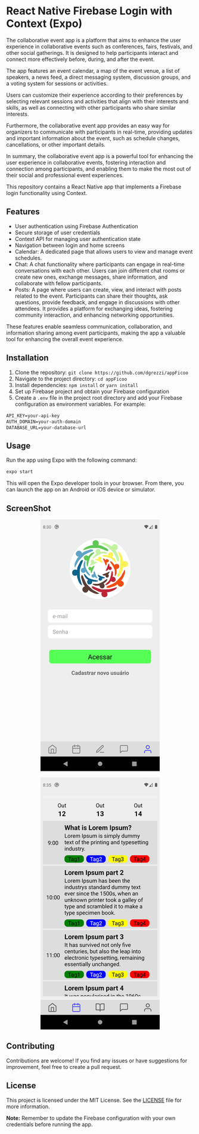 # React Native Firebase Login with Context (Expo)

The collaborative event app is a platform that aims to enhance the user experience in collaborative events such as conferences, fairs, festivals, and other social gatherings. It is designed to help participants interact and connect more effectively before, during, and after the event.

The app features an event calendar, a map of the event venue, a list of speakers, a news feed, a direct messaging system, discussion groups, and a voting system for sessions or activities.

Users can customize their experience according to their preferences by selecting relevant sessions and activities that align with their interests and skills, as well as connecting with other participants who share similar interests.

Furthermore, the collaborative event app provides an easy way for organizers to communicate with participants in real-time, providing updates and important information about the event, such as schedule changes, cancellations, or other important details.

In summary, the collaborative event app is a powerful tool for enhancing the user experience in collaborative events, fostering interaction and connection among participants, and enabling them to make the most out of their social and professional event experiences.

This repository contains a React Native app that implements a Firebase login functionality using Context.

## Features

- User authentication using Firebase Authentication
- Secure storage of user credentials
- Context API for managing user authentication state
- Navigation between login and home screens
- Calendar: A dedicated page that allows users to view and manage event schedules.
- Chat: A chat functionality where participants can engage in real-time conversations with each other. Users can join different chat rooms or create new ones, exchange messages, share information, and collaborate with fellow participants.
- Posts: A page where users can create, view, and interact with posts related to the event. Participants can share their thoughts, ask questions, provide feedback, and engage in discussions with other attendees. It provides a platform for exchanging ideas, fostering community interaction, and enhancing networking opportunities.

These features enable seamless communication, collaboration, and information sharing among event participants, making the app a valuable tool for enhancing the overall event experience.

## Installation

1. Clone the repository: `git clone https://github.com/dgrezzi/appFicoo`
2. Navigate to the project directory: `cd appFicoo`
3. Install dependencies: `npm install` or `yarn install`
4. Set up Firebase project and obtain your Firebase configuration
5. Create a `.env` file in the project root directory and add your Firebase configuration as environment variables. For example:

```
API_KEY=your-api-key
AUTH_DOMAIN=your-auth-domain
DATABASE_URL=your-database-url
```

## Usage

Run the app using Expo with the following command:

```Javascript
expo start
```

This will open the Expo developer tools in your browser. From there, you can launch the app on an Android or iOS device or simulator.

## ScreenShot

<center>

![Adobe Logo](./src/assets/screen1.png 'Hover text')

</center>
<center>

![Adobe Logo](./src/assets/screen2.png 'Hover text')

</center>

## Contributing

Contributions are welcome! If you find any issues or have suggestions for improvement, feel free to create a pull request.

## License

This project is licensed under the MIT License. See the [LICENSE](./LICENSE) file for more information.

**Note:** Remember to update the Firebase configuration with your own credentials before running the app.
